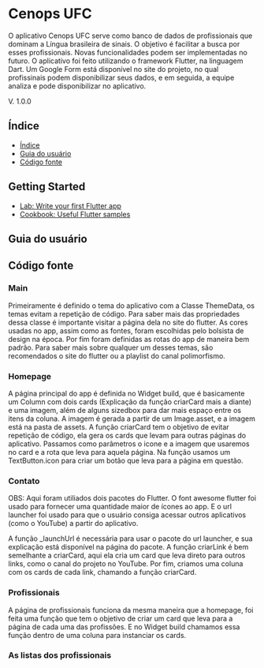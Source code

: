 # Cenops UFC

O aplicativo Cenops UFC serve como banco de dados de profissionais que dominam a Língua brasileira de sinais. O objetivo é facilitar a busca por esses profissionais. Novas funcionalidades podem ser implementadas no futuro. O aplicativo foi feito utilizando o framework Flutter, na linguagem Dart. Um Google Form está disponível no site do projeto, no qual profissinais podem disponibilizar seus dados, e em seguida, a equipe analiza e pode disponibilizar no aplicativo.

V. 1.0.0

## Índice

* [Índice](#Índice)
* [Guia do usuário](#Guia_Do_Usuário)
* [Código fonte](#Código_fonte)

## Getting Started

- [Lab: Write your first Flutter app](https://docs.flutter.dev/get-started/codelab)
- [Cookbook: Useful Flutter samples](https://docs.flutter.dev/cookbook)


## Guia do usuário

## Código fonte

### Main

Primeiramente é definido o tema do aplicativo com a Classe ThemeData, os temas evitam a repetição de código. Para saber mais das propriedades dessa classe é importante visitar a página dela no site do flutter. As cores usadas no app, assim como as fontes, foram escolhidas pelo bolsista de design na época. Por fim foram definidas as rotas do app de maneira bem padrão. Para saber mais sobre qualquer um desses temas, são recomendados o site do flutter ou a playlist do canal polimorfismo.

### Homepage

A página principal do app é definida no Widget build, que é basicamente um Column com dois cards (Explicação da função criarCard mais a diante) e uma imagem, além de alguns sizedbox para dar mais espaço entre os itens da coluna. A imagem é gerada a partir de um Image.asset, e a imagem está na pasta de assets. A função criarCard tem o objetivo de evitar repetição de código, ela gera os cards que levam para outras páginas do aplicativo. Passamos como parâmetros o icone e a imagem que usaremos no card e a rota que leva para aquela página. Na função usamos um TextButton.icon para criar um botão que leva para a página em questão. 

### Contato

OBS: Aqui foram utiliados dois pacotes do Flutter. O font awesome flutter foi usado para fornecer uma quantidade maior de ícones ao app. E o url launcher foi usado para que o usuário consiga acessar outros aplicativos (como o YouTube) a partir do aplicativo.

A função _launchUrl é necessária para usar o pacote do url launcher, e sua explicação está disponível na página do pacote. A função criarLink é bem semelhante a criarCard, aqui ela cria um card que leva direto para outros links, como o canal do projeto no YouTube. Por fim, criamos uma coluna com os cards de cada link, chamando a função criarCard.

### Profissionais

A página de profissionais funciona da mesma maneira que a homepage, foi feita uma função que tem o objetivo de criar um card que leva para a página de cada uma das profissões. E no Widget build chamamos essa função dentro de uma coluna para instanciar os cards.

### As listas dos profissionais

